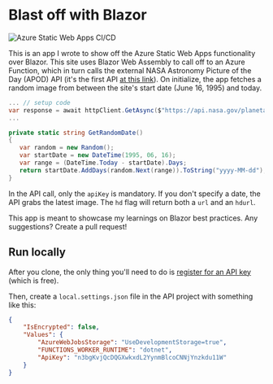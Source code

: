 # Blast off with Blazor

![Azure Static Web Apps CI/CD](https://github.com/daveabrock/NASAImageOfDay/workflows/Azure%20Static%20Web%20Apps%20CI/CD/badge.svg)

This is an app I wrote to show off the Azure Static Web Apps functionality over Blazor. This site uses Blazor Web Assembly to call off to an Azure Function, which in turn calls the external NASA Astronomy Picture of the Day (APOD) API (it's the first API [at this link](https://api.nasa.gov)). On initialize, the app fetches a random image from between the site's start date (June 16, 1995) and today.

```csharp
... // setup code
var response = await httpClient.GetAsync($"https://api.nasa.gov/planetary/apod?api_key={apiKey}&hd=true&date={GetRandomDate()}");
...

private static string GetRandomDate()
{
   var random = new Random();
   var startDate = new DateTime(1995, 06, 16);
   var range = (DateTime.Today - startDate).Days;
   return startDate.AddDays(random.Next(range)).ToString("yyyy-MM-dd");
}
```

In the API call, only the `apiKey` is mandatory. If you don't specify a date, the API grabs the latest image. The `hd` flag will return both a `url` and an `hdurl`.

This app is meant to showcase my learnings on Blazor best practices. Any suggestions? Create a pull request!

## Run locally

After you clone, the only thing you'll need to do is [register for an API key](https://api.nasa.gov/#signUp) (which is free). 

Then, create a `local.settings.json` file in the API project with something like this:

```json
{
	"IsEncrypted": false,
	"Values": {
		"AzureWebJobsStorage": "UseDevelopmentStorage=true",
		"FUNCTIONS_WORKER_RUNTIME": "dotnet",
		"ApiKey": "n3bgKvjQcDQGXwkxdL2YynmBlcoCNNjYnzkdu11W"
	}
}
```
